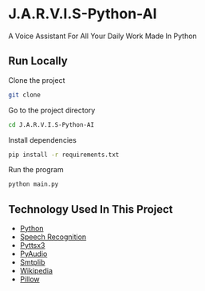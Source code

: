 
# J.A.R.V.I.S-Python-AI

A Voice Assistant For All Your Daily Work Made In Python


## Run Locally

Clone the project

```bash
git clone 
```

Go to the project directory

```bash
cd J.A.R.V.I.S-Python-AI
```

Install dependencies

```bash
pip install -r requirements.txt
```

Run the program

```bash
python main.py
```

  
## Technology Used In This Project

- [Python](https://www.python.org/)
- [Speech Recognition](https://pypi.org/project/SpeechRecognition/)
- [Pyttsx3](https://pypi.org/project/pyttsx3/)
- [PyAudio](https://pypi.org/project/PyAudio/)
- [Smtplib](https://docs.python.org/3/library/smtplib.html)
- [Wikipedia](https://pypi.org/project/wikipedia/)
- [Pillow](https://pypi.org/project/Pillow/)

  